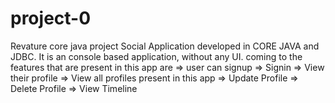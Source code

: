 # project-0
Revature core java project
Social Application developed in CORE JAVA and JDBC.
It is an console based application, without any UI.
coming to the features that are present in this app are 
        => user can signup
        => Signin 
        => View their profile 
        => View all profiles present in this app
        => Update Profile
        => Delete Profile
        => View Timeline

